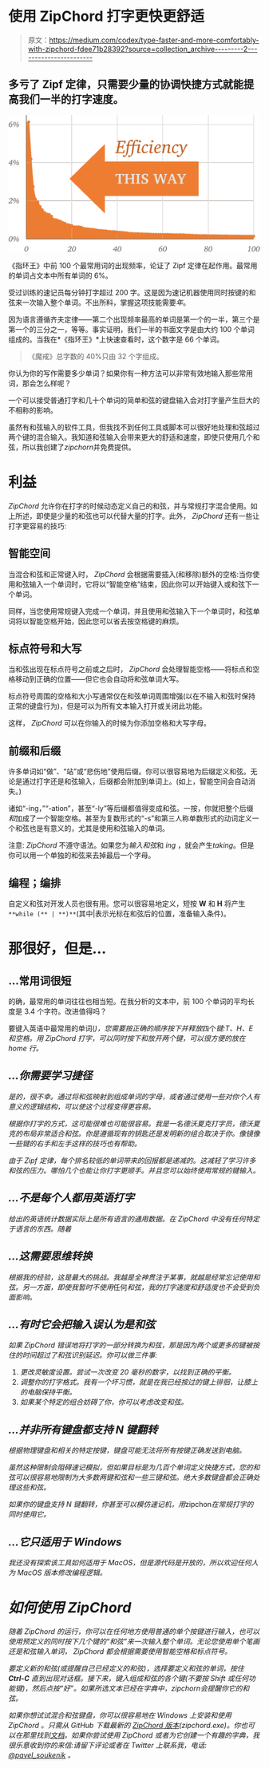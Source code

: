 # 使用 ZipChord 打字更快更舒适

> 原文：<https://medium.com/codex/type-faster-and-more-comfortably-with-zipchord-fdee71b28392?source=collection_archive---------2----------------------->

## 多亏了 Zipf 定律，只需要少量的协调快捷方式就能提高我们一半的打字速度。

![](img/1bd1ae3727e120f2e608b4285f080d52.png)

《指环王》中前 100 个最常用词的出现频率，论证了 Zipf 定律在起作用。最常用的单词占文本中所有单词的 6%。

受过训练的速记员每分钟打字超过 200 字。这是因为速记机器使用同时按键的和弦来一次输入整个单词。不出所料，掌握这项技能需要*年*。

因为语言遵循齐夫定律——第二个出现频率最高的单词是第一个的一半，第三个是第一个的三分之一，等等。事实证明，我们一半的书面文字是由大约 100 个单词组成的。当我在*《指环王》*上快速查看时，这个数字是 66 个单词。

> 《魔戒》总字数的 40%只由 32 个字组成。

你认为你的写作需要多少单词？如果你有一种方法可以非常有效地输入那些常用词，那会怎么样呢？

一个可以接受普通打字和几十个单词的简单和弦的键盘输入会对打字量产生巨大的不相称的影响。

虽然有和弦输入的软件工具，但我找不到任何工具或脚本可以很好地处理和弦超过两个键的混合输入。我知道和弦输入会带来更大的舒适和速度，即使只使用几个和弦，所以我创建了*zipchorn*并免费提供。

# 利益

*ZipChord* 允许你在打字的时候动态定义自己的和弦，并与常规打字混合使用。如上所述，即使是少量的和弦也可以代替大量的打字。此外， *ZipChord* 还有一些让打字更容易的技巧:

## 智能空间

当混合和弦和正常键入时， *ZipChord* 会根据需要插入(和移除)额外的空格:当你使用和弦输入一个单词时，它将以“智能空格”结束，因此你可以开始键入或和弦下一个单词。

同样，当您使用常规键入完成一个单词，并且使用和弦输入下一个单词时，和弦单词将以智能空格开始，因此您可以省去按空格键的麻烦。

## 标点符号和大写

当和弦出现在标点符号之前或之后时， *ZipChord* 会处理智能空格——将标点和空格移动到正确的位置——但它也会自动将和弦单词大写。

标点符号周围的空格和大小写通常仅在和弦单词周围增强(以在不输入和弦时保持正常的键盘行为)，但是可以为所有文本输入打开或关闭此功能。

这样， *ZipChord* 可以在你输入的时候为你添加空格和大写字母。

## 前缀和后缀

许多单词如“做”、“站”或“悲伤地”使用后缀。你可以很容易地为后缀定义和弦。无论是通过打字还是和弦输入，后缀都会附加到单词上。(如上，智能空间会自动消失。)

诸如“-ing，”“-ation”，甚至“-ly”等后缀都值得变成和弦。一按，你就把整个后缀*和*加成了一个智能空格。甚至为复数形式的“-s”和第三人称单数形式的动词定义一个和弦也是有意义的，尤其是使用和弦输入的单词。

注意: *ZipChord* 不遵守语法。如果您为*输入和弦*和 *ing* ，就会产生*taking*。但是你可以用一个单独的和弦来去掉最后一个字母。

## 编程；编排

自定义和弦对开发人员也很有用。您可以很容易地定义，短按 **W** 和 **H** 将产生`**while (** | **)**`(其中|表示光标在和弦后的位置，准备输入条件)。

# 那很好，但是…

## …常用词很短

的确，最常用的单词往往也相当短。在我分析的文本中，前 100 个单词的平均长度是 3.4 个字符。改进值得吗？

要键入英语中最常用的单词(*)，您需要按正确的顺序按下并释放*四个*键:T、H、E 和空格。用 *ZipChord* 打字，可以同时按下和放开两个键，可以很方便的放在 home 行。*

## *…你需要学习捷径*

*是的，很不幸。通过将和弦映射到组成单词的字母，或者通过使用一些对你个人有意义的逻辑结构，可以使这个过程变得更容易。*

*根据你打字的方式，这可能很难也可能很容易。我是一名德沃夏克打字员，德沃夏克的布局非常适合和弦。你是遵循现有的钥匙还是发明新的组合取决于你。像镜像一些键的右手和左手这样的技巧也有帮助。*

*由于 Zipf 定律，每个排名较低的单词带来的回报都是递减的。这减轻了学习许多和弦的压力。哪怕几个也能让你打字更顺手。并且您可以始终使用常规的键输入。*

## *…不是每个人都用英语打字*

*给出的英语统计数据实际上是所有语言的通用数据。在 ZipChord 中没有任何特定于语言的东西。随着*

## *…这需要思维转换*

*根据我的经验，这是最大的挑战。我越是全神贯注于某事，就越是经常忘记使用和弦。另一方面，即使我暂时不使用*任何*和弦，我的打字速度和舒适度也不会受到负面影响。*

## *…有时它会把输入误认为是和弦*

*如果 *ZipChord* 错误地将打字的一部分转换为和弦，那是因为两个或更多的键被按住的时间超过了和弦识别延迟。你可以做三件事:*

1.  *更改灵敏度设置。尝试一次改变 20 毫秒的数字，以找到正确的平衡。*
2.  *调整你的打字格式。我有一个坏习惯，就是在我已经按过的键上徘徊，让膝上的电脑保持平衡。*
3.  *如果某个特定的组合妨碍了你，你可以考虑改变和弦。*

## *…并非所有键盘都支持 N 键翻转*

*根据物理键盘和相关的特定按键，键盘可能无法将所有按键正确发送到电脑。*

*虽然这种限制会阻碍速记模拟，但如果目标是为几百个单词定义快捷方式，您的和弦可以很容易地限制为大多数两键和弦和一些三键和弦。绝大多数键盘都会正确处理这些和弦。*

*如果你的键盘支持 N 键翻转，你甚至可以模仿速记机，用*zipchon*在常规打字的同时使用它。*

## *…它只适用于 Windows*

*我还没有探索该工具如何适用于 MacOS，但是源代码是开放的，所以欢迎任何人为 MacOS 版本修改编程逻辑。*

# *如何使用 ZipChord*

*随着 ZipChord 的运行，你可以在任何地方使用普通的单个按键进行输入，也可以使用预定义的同时按下几个键的“和弦”来一次输入整个单词。无论您使用单个笔画还是和弦输入单词， *ZipChord* 都会根据需要使用智能空格和标点符号。*

*要定义新的和弦(或提醒自己已经定义的和弦)，选择要定义和弦的单词，按住 **Ctrl-C** 直到出现对话框。接下来，键入组成和弦的各个键(不要按 Shift 或任何功能键)，然后点按“好”。如果所选文本已经在字典中，*zipchorn*会提醒你它的和弦。*

*如果你想试试混合和弦键盘，你可以很容易地在 Windows 上安装和使用 *ZipChord* 。只需从 GitHub 下载最新的 [*ZipChord* 版本](https://github.com/psoukie/zipchord/releases)(zipchord.exe)。你也可以在那里找到[文档](https://github.com/psoukie/zipchord)。如果你尝试使用 *ZipChord* 或者为它创建一个有趣的字典，我很乐意收到你的来信:请留下评论或者在 Twitter 上联系我，电话: [@pavel_soukenik](https://twitter.com/pavel_soukenik) 。*